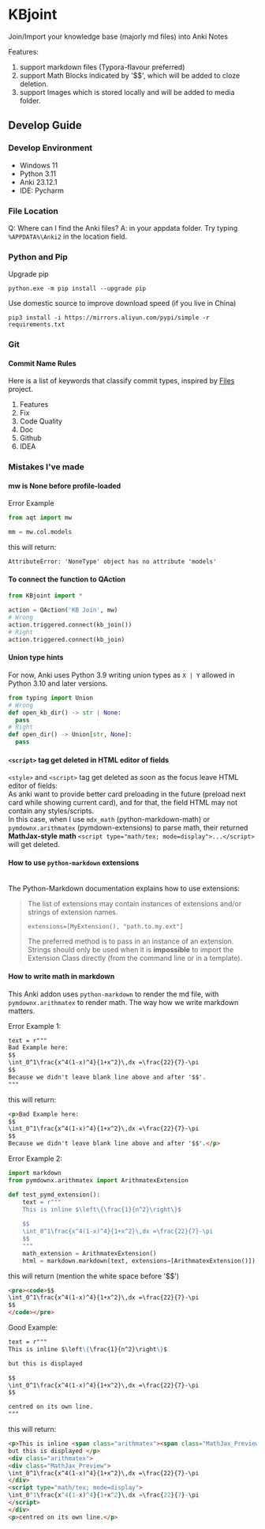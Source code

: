 # KBjoint

Join/Import your knowledge base (majorly md files) into Anki Notes

Features:

1. support markdown files (Typora-flavour preferred)
2. support Math Blocks indicated by '$$', which will be added to cloze deletion.
3. support Images which is stored locally and will be added to media folder.

## Develop Guide

### Develop Environment

- Windows 11
- Python 3.11
- Anki 23.12.1
- IDE: Pycharm

### File Location

  Q: Where can I find the Anki files?
  A: in your appdata folder. Try typing `%APPDATA%\Anki2` in the location field.

### Python and Pip

Upgrade pip

```batch
python.exe -m pip install --upgrade pip
```

Use domestic source to improve download speed (if you live in China)

```batch
pip3 install -i https://mirrors.aliyun.com/pypi/simple -r requirements.txt
```

### Git

#### Commit Name Rules

Here is a list of keywords that classify commit types, 
inspired by [Files](https://github.com/files-community/Files) project.

1. Features
2. Fix
3. Code Quality
4. Doc
5. Github
6. IDEA

### Mistakes I've made

#### mw is None before profile-loaded

Error Example
```python
from aqt import mw

mm = mw.col.models
```
this will return:
```
AttributeError: 'NoneType' object has no attribute 'models'
```

#### To connect the function to QAction

```python
from KBjoint import *

action = QAction('KB Join', mw)
# Wrong
action.triggered.connect(kb_join())
# Right
action.triggered.connect(kb_join)
```
   
#### Union type hints</br>

For now, Anki uses Python 3.9
writing union types as `X | Y` allowed 
in Python 3.10 and later versions.

```python
from typing import Union
# Wrong
def open_kb_dir() -> str | None:
  pass
# Right
def open_dir() -> Union[str, None]:
  pass
```

#### `<script>` tag get deleted in HTML editor of fields

`<style>` and `<script>` tag get deleted 
as soon as the focus leave HTML editor of fields:
<br>As anki want to provide better card preloading 
in the future (preload next card while showing current card), 
and for that, the field HTML may not contain any styles/scripts.
<br> In this case, when I use `mdx_math` (python-markdown-math)
or `pymdownx.arithmatex` (pymdown-extensions) 
to parse math, their returned **MathJax-style math**
`<script type="math/tex; mode=display">...</script>`
will get deleted.

#### How to use `python-markdown` extensions

<br>The Python-Markdown documentation 
explains how to use extensions:
> The list of extensions may contain instances of extensions and/or strings of extension names.
>
> `extensions=[MyExtension(), "path.to.my.ext"]`
>
> The preferred method is to pass in an instance of an extension. 
> Strings should only be used when it is **impossible**
> to import the Extension Class directly (from the command line or in a template).

#### How to write math in markdown

This Anki addon uses `python-markdown` to render the md file,
with `pymdownx.arithmatex` to render math. The way how we 
write markdown matters.

Error Example 1:

```markdown
text = r"""
Bad Example here:
$$
\int_0^1\frac{x^4(1-x)^4}{1+x^2}\,dx =\frac{22}{7}-\pi
$$
Because we didn't leave blank line above and after '$$'.
"""
```
this will return:
```html
<p>Bad Example here:
$$
\int_0^1\frac{x^4(1-x)^4}{1+x^2}\,dx =\frac{22}{7}-\pi
$$
Because we didn't leave blank line above and after '$$'.</p>
```

Error Example 2:

```python
import markdown
from pymdownx.arithmatex import ArithmatexExtension

def test_pymd_extension():
    text = r"""
    This is inline $\left\{\frac{1}{n^2}\right\}$
    
    $$
    \int_0^1\frac{x^4(1-x)^4}{1+x^2}\,dx =\frac{22}{7}-\pi
    $$
    """
    math_extension = ArithmatexExtension()
    html = markdown.markdown(text, extensions=[ArithmatexExtension()])
```
this will return (mention the white space before '$$')
```markdown
<pre><code>$$
\int_0^1\frac{x^4(1-x)^4}{1+x^2}\,dx =\frac{22}{7}-\pi
$$
</code></pre>
```

Good Example:
```markdown
text = r"""
This is inline $\left\{\frac{1}{n^2}\right\}$

but this is displayed 

$$
\int_0^1\frac{x^4(1-x)^4}{1+x^2}\,dx =\frac{22}{7}-\pi
$$

centred on its own line.
"""
```
this will return:
```html
<p>This is inline <span class="arithmatex"><span class="MathJax_Preview">\left\{\frac{1}{n^2}\right\}</span><script type="math/tex">\left\{\frac{1}{n^2}\right\}</script></span>
but this is displayed </p>
<div class="arithmatex">
<div class="MathJax_Preview">
\int_0^1\frac{x^4(1-x)^4}{1+x^2}\,dx =\frac{22}{7}-\pi
</div>
<script type="math/tex; mode=display">
\int_0^1\frac{x^4(1-x)^4}{1+x^2}\,dx =\frac{22}{7}-\pi
</script>
</div>
<p>centred on its own line.</p>
```
